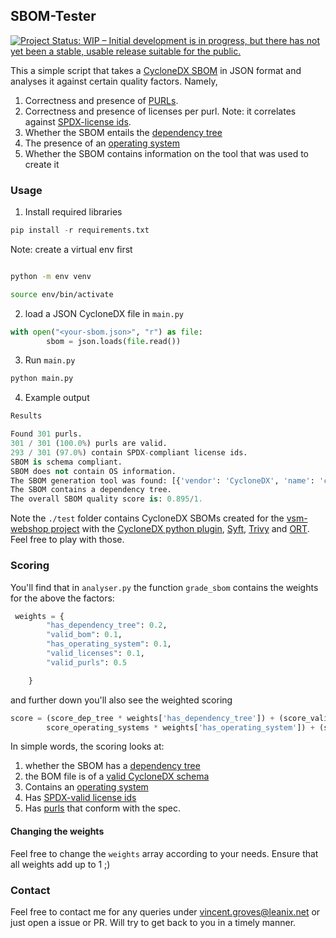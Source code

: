 ## SBOM-Tester
[![Project Status: WIP – Initial development is in progress, but there has not yet been a stable, usable release suitable for the public.](https://www.repostatus.org/badges/latest/wip.svg)](https://www.repostatus.org/#wip)

This a simple script that takes a [CycloneDX SBOM](https://cyclonedx.org/) in JSON format and analyses it against certain quality factors. Namely,
1. Correctness and presence of [PURLs](https://github.com/package-url/purl-spec).
2. Correctness and presence of licenses per purl. Note: it correlates against [SPDX-license ids](https://github.com/spdx/license-list-data).
3. Whether the SBOM entails the [dependency tree](https://cyclonedx.org/docs/1.4/json/#dependencies)
4. The presence of an [operating system](https://cyclonedx.org/docs/1.4/json/#components_items_type)
5. Whether the SBOM contains information on the tool that was used to create it


### Usage

1. Install required libraries
```python
pip install -r requirements.txt
```

Note: create a virtual env first
```bash

python -m env venv

source env/bin/activate

```

2. load a JSON CycloneDX file in `main.py`

```python
with open("<your-sbom.json>", "r") as file:
        sbom = json.loads(file.read())

```


3. Run `main.py`
```bash
python main.py
```

4. Example output
```python
Results 

Found 301 purls.
301 / 301 (100.0%) purls are valid.
293 / 301 (97.0%) contain SPDX-compliant license ids.
SBOM is schema compliant.
SBOM does not contain OS information.
The SBOM generation tool was found: [{'vendor': 'CycloneDX', 'name': 'cyclonedx-gradle-plugin', 'version': '1.7.3'}].
The SBOM contains a dependency tree.
The overall SBOM quality score is: 0.895/1.

```

Note the `./test` folder contains CycloneDX SBOMs created for the [vsm-webshop project](https://github.com/leanix-public/vsm-webshop-demo) with the [CycloneDX python plugin](https://github.com/CycloneDX/cyclonedx-python), [Syft](https://github.com/anchore/syft), [Trivy](https://github.com/aquasecurity/trivy) and [ORT](https://github.com/oss-review-toolkit/ort). Feel free to play with those.

### Scoring 

You'll find that in `analyser.py` the function `grade_sbom` contains the weights for the above the factors:
```python
 weights = {
        "has_dependency_tree": 0.2,
        "valid_bom": 0.1,
        "has_operating_system": 0.1,
        "valid_licenses": 0.1,
        "valid_purls": 0.5

    }

```

and further down you'll also see the weighted scoring
```python
score = (score_dep_tree * weights['has_dependency_tree']) + (score_valid_bom * weights['valid_bom']) + (
        score_operating_systems * weights['has_operating_system']) + (score_licenses * weights['valid_licenses']) + (score_purls * weights['valid_purls'])
```

In simple words, the scoring looks at:
1. whether the SBOM has a [dependency tree](https://cyclonedx.org/docs/1.4/json/#dependencies)
2. the BOM file is of a [valid CycloneDX schema](https://cyclonedx.org/docs/1.4/json/)
3. Contains an [operating system](https://cyclonedx.org/docs/1.4/json/#components_items_type)
4. Has [SPDX-valid license ids](https://github.com/spdx/license-list-data)
5. Has [purls](https://github.com/package-url/purl-spec) that conform with the spec.

#### Changing the weights
Feel free to change the `weights` array according to your needs. Ensure that all weights add up to 1 ;) 

### Contact
Feel free to contact me for any queries under vincent.groves@leanix.net or just open a issue or PR. Will try to get back to you in a timely manner.
